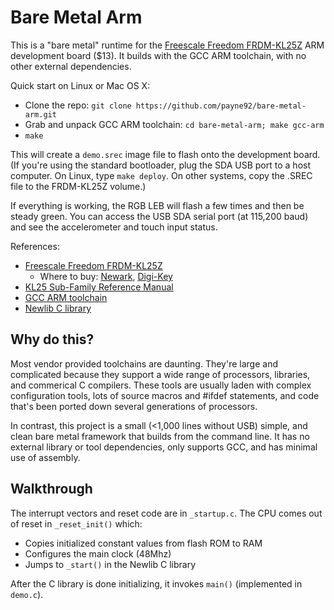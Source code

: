 Bare Metal Arm
==============

This is a "bare metal" runtime for the 
[Freescale Freedom FRDM-KL25Z](http://www.freescale.com/webapp/sps/site/prod_summary.jsp?code=FRDM-KL25Z) 
ARM development board ($13). It builds with the GCC ARM toolchain, with no other external dependencies. 

Quick start on Linux or Mac OS X:
* Clone the repo: `git clone https://github.com/payne92/bare-metal-arm.git`
* Grab and unpack GCC ARM toolchain: `cd bare-metal-arm; make gcc-arm`
* `make`

This will create a `demo.srec` image file to flash onto the development board.  (If you're using
the standard bootloader, plug the SDA USB port to a host computer.  On Linux, type `make deploy`.  On other systems,
copy the .SREC file to the FRDM-KL25Z volume.)  

If everything is working, the RGB LEB will flash a few times and then be steady green.  You can access the USB 
SDA serial port (at 115,200 baud) and see the accelerometer and touch input status.

References:
* [Freescale Freedom FRDM-KL25Z](http://www.freescale.com/webapp/sps/site/prod_summary.jsp?code=FRDM-KL25Z)
  * Where to buy: [Newark](http://www.newark.com/jsp/search/productdetail.jsp?SKU=28W5033&CMP=KNC-GPLA&mckv=|pcrid|27090073701|plid|),
[Digi-Key](http://www.digikey.com/product-detail/en/FRDM-KL25Z/FRDM-KL25Z-ND/3529594?WT.mc_id=PLA_3529594)
* [KL25 Sub-Family Reference Manual](http://cache.freescale.com/files/32bit/doc/ref_manual/KL25P80M48SF0RM.pdf)
* [GCC ARM toolchain](https://launchpad.net/gcc-arm-embedded)
* [Newlib C library](http://sourceware.org/newlib/)

Why do this?
------------

Most vendor provided toolchains are daunting. They're large and complicated because they support a wide
range of processors, libraries, and commerical C compilers.  These tools are usually laden with 
complex configuration tools, lots of source macros and #ifdef statements, and code that's been ported
down several generations of processors.

In contrast, this project is a small (<1,000 lines without USB) simple, and clean bare metal framework that builds 
from the command line.  It has no external library or tool dependencies, only supports GCC, and has minimal use of
assembly.

Walkthrough
-----------

The interrupt vectors and reset code are in `_startup.c`.  The CPU comes out of reset in `_reset_init()` which:
* Copies initialized constant values from flash ROM to RAM
* Configures the main clock (48Mhz)
* Jumps to `_start()` in the Newlib C library

After the C library is done initializing, it invokes `main()` (implemented in `demo.c`).

